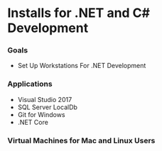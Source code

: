 # Installs for .NET and C# Development

### Goals

* Set Up Workstations For .NET Development

### Applications

* Visual Studio 2017
* SQL Server LocalDb
* Git for Windows
* .NET Core

### Virtual Machines for Mac and Linux Users